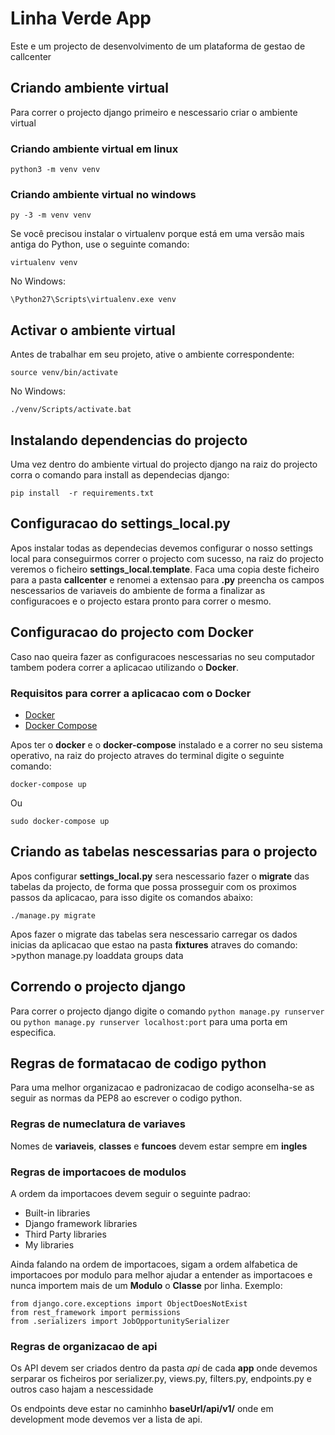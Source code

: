 # Linha Verde App

Este e um projecto de desenvolvimento de um plataforma de gestao de callcenter

## Criando ambiente virtual

Para correr o projecto django primeiro e nescessario criar o ambiente virtual

### Criando ambiente virtual em linux

    python3 -m venv venv

### Criando ambiente virtual no windows

    py -3 -m venv venv

Se você precisou instalar o virtualenv porque está em uma versão mais antiga do Python, use o seguinte comando:

    virtualenv venv
No Windows:

    \Python27\Scripts\virtualenv.exe venv

## Activar o ambiente virtual

Antes de trabalhar em seu projeto, ative o ambiente correspondente:

    source venv/bin/activate
No Windows:

    ./venv/Scripts/activate.bat

## Instalando dependencias do projecto

Uma vez dentro do ambiente virtual do projecto django na raiz
do projecto corra o comando para install as dependecias django:

    pip install  -r requirements.txt

## Configuracao do settings_local.py

Apos instalar todas as dependecias devemos configurar o nosso settings local para conseguirmos correr o projecto com sucesso,
na raiz do projecto veremos o ficheiro __settings_local.template__. Faca uma copia deste ficheiro para a pasta __callcenter__ e renomei a extensao para __.py__ preencha os campos nescessarios de variaveis do ambiente de forma a finalizar as configuracoes e o projecto estara pronto para correr o mesmo.

## Configuracao do projecto com Docker

Caso nao queira fazer as configuracoes nescessarias no seu computador tambem podera correr a aplicacao utilizando o __Docker__.

### Requisitos para correr a aplicacao com o Docker
 - [Docker](https://docs.docker.com/get-docker/)
 - [Docker Compose](https://docs.docker.com/compose/install/)

Apos ter o __docker__ e o __docker-compose__ instalado e a correr no seu
sistema operativo, na raiz do projecto atraves do terminal digite o seguinte comando:

    docker-compose up

Ou

    sudo docker-compose up


## Criando as tabelas nescessarias para o projecto

Apos configurar __settings_local.py__ sera nescessario fazer o __migrate__ das tabelas da projecto,
de forma que possa prosseguir com os proximos passos da aplicacao, para isso digite os comandos abaixo:

    ./manage.py migrate

Apos fazer o migrate das tabelas sera nescessario carregar os dados inicias da aplicacao que estao na
pasta __fixtures__ atraves do comando:
    >python manage.py loaddata groups data

## Correndo o projecto django

Para correr o projecto django digite o comando
`python manage.py runserver` ou `python manage.py runserver localhost:port` para uma porta em especifica.

## Regras de formatacao de codigo python

Para uma melhor organizacao e padronizacao de codigo aconselha-se
as seguir as normas da PEP8 ao escrever o codigo python.

### Regras de numeclatura de variaves

Nomes de __variaveis__, __classes__ e __funcoes__ devem estar sempre em __ingles__

### Regras de importacoes de modulos

A ordem da importacoes devem seguir o seguinte padrao:

+ Built-in libraries
+ Django framework libraries
+ Third Party libraries
+ My libraries

Ainda falando na ordem de importacoes, sigam a ordem alfabetica de importacoes por modulo para melhor ajudar a entender as importacoes e nunca importem mais de um __Modulo__ o __Classe__ por linha.
Exemplo:

    from django.core.exceptions import ObjectDoesNotExist
    from rest_framework import permissions
    from .serializers import JobOpportunitySerializer

### Regras de organizacao de api

Os API devem ser criados dentro da pasta _api_ de cada __app__
onde devemos serparar os ficheiros por serializer.py, views.py, filters.py, endpoints.py e outros caso hajam a nescessidade

Os endpoints deve estar no caminhho __baseUrl/api/v1/__ onde em development mode devemos ver a lista de api.
